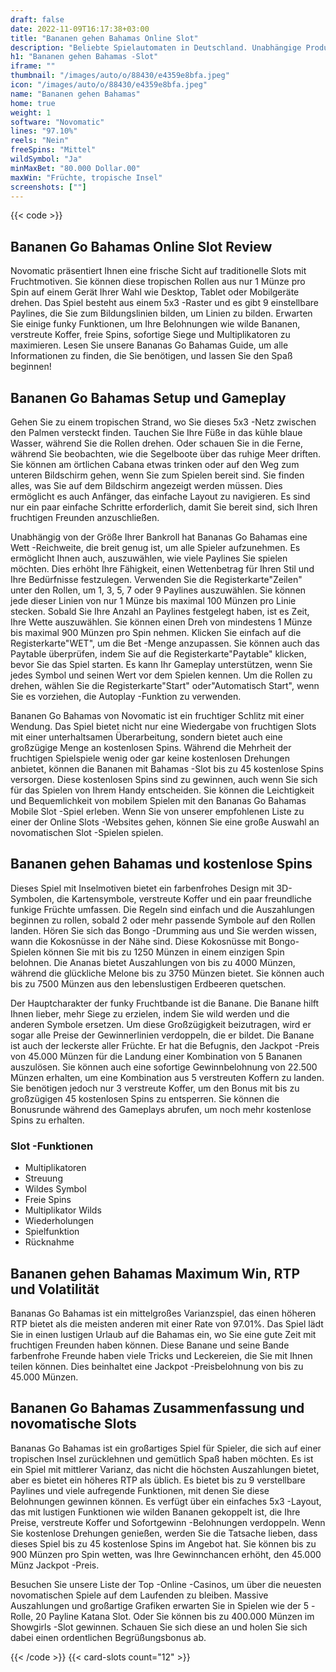 ```yaml
---
draft: false
date: 2022-11-09T16:17:38+03:00
title: "Bananen gehen Bahamas Online Slot"
description: "Beliebte Spielautomaten in Deutschland. Unabhängige Produktbewertungen und exklusive Anmeldeangebote. Jetzt spielen!"
h1: "Bananen gehen Bahamas -Slot"
iframe: ""
thumbnail: "/images/auto/o/88430/e4359e8bfa.jpeg"
icon: "/images/auto/o/88430/e4359e8bfa.jpeg"
name: "Bananen gehen Bahamas"
home: true
weight: 1
software: "Novomatic"
lines: "97.10%"
reels: "Nein"
freeSpins: "Mittel"
wildSymbol: "Ja"
minMaxBet: "80.000 Dollar.00"
maxWin: "Früchte, tropische Insel"
screenshots: [""]
---
```


{{< code >}}<h2>Bananen Go Bahamas Online Slot Review</h2><p>Novomatic präsentiert Ihnen eine frische Sicht auf traditionelle Slots mit Fruchtmotiven. Sie können diese tropischen Rollen aus nur 1 Münze pro Spin auf einem Gerät Ihrer Wahl wie Desktop, Tablet oder Mobilgeräte drehen. Das Spiel besteht aus einem 5x3 -Raster und es gibt 9 einstellbare Paylines, die Sie zum Bildungslinien bilden, um Linien zu bilden. Erwarten Sie einige funky Funktionen, um Ihre Belohnungen wie wilde Bananen, verstreute Koffer, freie Spins, sofortige Siege und Multiplikatoren zu maximieren. Lesen Sie unsere Bananas Go Bahamas Guide, um alle Informationen zu finden, die Sie benötigen, und lassen Sie den Spaß beginnen!</p><h2>Bananen Go Bahamas Setup und Gameplay</h2><p>Gehen Sie zu einem tropischen Strand, wo Sie dieses 5x3 -Netz zwischen den Palmen versteckt finden. Tauchen Sie Ihre Füße in das kühle blaue Wasser, während Sie die Rollen drehen. Oder schauen Sie in die Ferne, während Sie beobachten, wie die Segelboote über das ruhige Meer driften. Sie können am örtlichen Cabana etwas trinken oder auf den Weg zum unteren Bildschirm gehen, wenn Sie zum Spielen bereit sind. Sie finden alles, was Sie auf dem Bildschirm angezeigt werden müssen. Dies ermöglicht es auch Anfänger, das einfache Layout zu navigieren. Es sind nur ein paar einfache Schritte erforderlich, damit Sie bereit sind, sich Ihren fruchtigen Freunden anzuschließen.</p><p>Unabhängig von der Größe Ihrer Bankroll hat Bananas Go Bahamas eine Wett -Reichweite, die breit genug ist, um alle Spieler aufzunehmen. Es ermöglicht Ihnen auch, auszuwählen, wie viele Paylines Sie spielen möchten. Dies erhöht Ihre Fähigkeit, einen Wettenbetrag für Ihren Stil und Ihre Bedürfnisse festzulegen. Verwenden Sie die Registerkarte"Zeilen" unter den Rollen, um 1, 3, 5, 7 oder 9 Paylines auszuwählen. Sie können jede dieser Linien von nur 1 Münze bis maximal 100 Münzen pro Linie stecken. Sobald Sie Ihre Anzahl an Paylines festgelegt haben, ist es Zeit, Ihre Wette auszuwählen. Sie können einen Dreh von mindestens 1 Münze bis maximal 900 Münzen pro Spin nehmen. Klicken Sie einfach auf die Registerkarte"WET", um die Bet -Menge anzupassen. Sie können auch das Paytable überprüfen, indem Sie auf die Registerkarte"Paytable" klicken, bevor Sie das Spiel starten. Es kann Ihr Gameplay unterstützen, wenn Sie jedes Symbol und seinen Wert vor dem Spielen kennen. Um die Rollen zu drehen, wählen Sie die Registerkarte"Start" oder"Automatisch Start", wenn Sie es vorziehen, die Autoplay -Funktion zu verwenden.</p><p>Bananen Go Bahamas von Novomatic ist ein fruchtiger Schlitz mit einer Wendung. Das Spiel bietet nicht nur eine Wiedergabe von fruchtigen Slots mit einer unterhaltsamen Überarbeitung, sondern bietet auch eine großzügige Menge an kostenlosen Spins. Während die Mehrheit der fruchtigen Spielspiele wenig oder gar keine kostenlosen Drehungen anbietet, können die Bananen mit Bahamas -Slot bis zu 45 kostenlose Spins versorgen. Diese kostenlosen Spins sind zu gewinnen, auch wenn Sie sich für das Spielen von Ihrem Handy entscheiden. Sie können die Leichtigkeit und Bequemlichkeit von mobilem Spielen mit den Bananas Go Bahamas Mobile Slot -Spiel erleben. Wenn Sie von unserer empfohlenen Liste zu einer der Online Slots -Websites gehen, können Sie eine große Auswahl an novomatischen Slot -Spielen spielen.</p><h2>Bananen gehen Bahamas und kostenlose Spins</h2><p>Dieses Spiel mit Inselmotiven bietet ein farbenfrohes Design mit 3D-Symbolen, die Kartensymbole, verstreute Koffer und ein paar freundliche funkige Früchte umfassen. Die Regeln sind einfach und die Auszahlungen beginnen zu rollen, sobald 2 oder mehr passende Symbole auf den Rollen landen. Hören Sie sich das Bongo -Drumming aus und Sie werden wissen, wann die Kokosnüsse in der Nähe sind. Diese Kokosnüsse mit Bongo-Spielen können Sie mit bis zu 1250 Münzen in einem einzigen Spin belohnen. Die Ananas bietet Auszahlungen von bis zu 4000 Münzen, während die glückliche Melone bis zu 3750 Münzen bietet. Sie können auch bis zu 7500 Münzen aus den lebenslustigen Erdbeeren quetschen.</p><p>Der Hauptcharakter der funky Fruchtbande ist die Banane. Die Banane hilft Ihnen lieber, mehr Siege zu erzielen, indem Sie wild werden und die anderen Symbole ersetzen. Um diese Großzügigkeit beizutragen, wird er sogar alle Preise der Gewinnerlinien verdoppeln, die er bildet. Die Banane ist auch der leckerste aller Früchte. Er hat die Befugnis, den Jackpot -Preis von 45.000 Münzen für die Landung einer Kombination von 5 Bananen auszulösen. Sie können auch eine sofortige Gewinnbelohnung von 22.500 Münzen erhalten, um eine Kombination aus 5 verstreuten Koffern zu landen. Sie benötigen jedoch nur 3 verstreute Koffer, um den Bonus mit bis zu großzügigen 45 kostenlosen Spins zu entsperren. Sie können die Bonusrunde während des Gameplays abrufen, um noch mehr kostenlose Spins zu erhalten.</p><h3>
Slot -Funktionen</h3><ul>
<li></span>
Multiplikatoren</li>
<li></span>
Streuung</li>
<li></span>
Wildes Symbol</li>
<li></span>
Freie Spins</li>
<li></span>
Multiplikator Wilds</li>
<li></span>
Wiederholungen</li>
<li></span>
Spielfunktion</li>
<li></span>
Rücknahme</li></ul><h2>Bananen gehen Bahamas Maximum Win, RTP und Volatilität</h2><p>Bananas Go Bahamas ist ein mittelgroßes Varianzspiel, das einen höheren RTP bietet als die meisten anderen mit einer Rate von 97.01%. Das Spiel lädt Sie in einen lustigen Urlaub auf die Bahamas ein, wo Sie eine gute Zeit mit fruchtigen Freunden haben können. Diese Banane und seine Bande farbenfrohe Freunde haben viele Tricks und Leckereien, die Sie mit Ihnen teilen können. Dies beinhaltet eine Jackpot -Preisbelohnung von bis zu 45.000 Münzen.</p><h2>Bananen Go Bahamas Zusammenfassung und novomatische Slots</h2><p>Bananas Go Bahamas ist ein großartiges Spiel für Spieler, die sich auf einer tropischen Insel zurücklehnen und gemütlich Spaß haben möchten. Es ist ein Spiel mit mittlerer Varianz, das nicht die höchsten Auszahlungen bietet, aber es bietet ein höheres RTP als üblich. Es bietet bis zu 9 verstellbare Paylines und viele aufregende Funktionen, mit denen Sie diese Belohnungen gewinnen können. Es verfügt über ein einfaches 5x3 -Layout, das mit lustigen Funktionen wie wilden Bananen gekoppelt ist, die Ihre Preise, verstreute Koffer und Sofortgewinn -Belohnungen verdoppeln. Wenn Sie kostenlose Drehungen genießen, werden Sie die Tatsache lieben, dass dieses Spiel bis zu 45 kostenlose Spins im Angebot hat. Sie können bis zu 900 Münzen pro Spin wetten, was Ihre Gewinnchancen erhöht, den 45.000 Münz Jackpot -Preis.</p><p>Besuchen Sie unsere Liste der Top -Online -Casinos, um über die neuesten novomatischen Spiele auf dem Laufenden zu bleiben. Massive Auszahlungen und großartige Grafiken erwarten Sie in Spielen wie der 5 -Rolle, 20 Payline Katana Slot. Oder Sie können bis zu 400.000 Münzen im Showgirls -Slot gewinnen. Schauen Sie sich diese an und holen Sie sich dabei einen ordentlichen Begrüßungsbonus ab.</p>{{< /code >}}
 {{< card-slots count="12" >}}